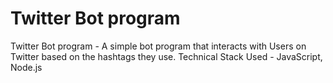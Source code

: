 # Twitter Bot program
Twitter Bot program - A simple bot program that interacts with Users on Twitter based on the hashtags they use.
Technical Stack Used - JavaScript, Node.js
